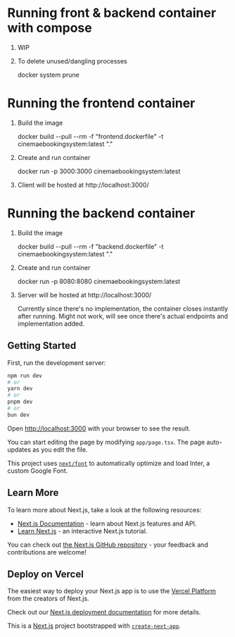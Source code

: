 # Running front & backend container with compose

1. WIP


2. To delete unused/dangling processes

    docker system prune

# Running the frontend container

1. Build the image

   docker build --pull --rm -f "frontend.dockerfile" -t cinemaebookingsystem:latest "."

2. Create and run container

   docker run -p 3000:3000 cinemaebookingsystem:latest

3. Client will be hosted at http://localhost:3000/

# Running the backend container

1. Build the image

   docker build --pull --rm -f "backend.dockerfile" -t cinemaebookingsystem:latest "."

2. Create and run container

   docker run -p 8080:8080 cinemaebookingsystem:latest

3. Server will be hosted at http://localhost:3000/

   Currently since there's no implementation, the container closes instantly after running. Might not work, will see once there's actual endpoints and implementation added.

## Getting Started

First, run the development server:

```bash
npm run dev
# or
yarn dev
# or
pnpm dev
# or
bun dev
```

Open [http://localhost:3000](http://localhost:3000) with your browser to see the result.

You can start editing the page by modifying `app/page.tsx`. The page auto-updates as you edit the file.

This project uses [`next/font`](https://nextjs.org/docs/basic-features/font-optimization) to automatically optimize and load Inter, a custom Google Font.

## Learn More

To learn more about Next.js, take a look at the following resources:

- [Next.js Documentation](https://nextjs.org/docs) - learn about Next.js features and API.
- [Learn Next.js](https://nextjs.org/learn) - an interactive Next.js tutorial.

You can check out [the Next.js GitHub repository](https://github.com/vercel/next.js/) - your feedback and contributions are welcome!

## Deploy on Vercel

The easiest way to deploy your Next.js app is to use the [Vercel Platform](https://vercel.com/new?utm_medium=default-template&filter=next.js&utm_source=create-next-app&utm_campaign=create-next-app-readme) from the creators of Next.js.

Check out our [Next.js deployment documentation](https://nextjs.org/docs/deployment) for more details.

This is a [Next.js](https://nextjs.org/) project bootstrapped with [`create-next-app`](https://github.com/vercel/next.js/tree/canary/packages/create-next-app).
